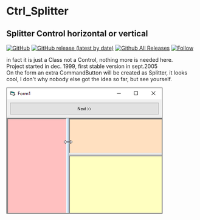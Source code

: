 # Ctrl_Splitter  
## Splitter Control horizontal or vertical  

[![GitHub](https://img.shields.io/github/license/OlimilO1402/Ctrl_Splitter?style=plastic)](https://github.com/OlimilO1402/Ctrl_Splitter/blob/master/LICENSE) 
[![GitHub release (latest by date)](https://img.shields.io/github/v/release/OlimilO1402/Ctrl_Splitter?style=plastic)](https://github.com/OlimilO1402/Ctrl_Splitter/releases/latest)
[![Github All Releases](https://img.shields.io/github/downloads/OlimilO1402/Ctrl_Splitter/total.svg)](https://github.com/OlimilO1402/Ctrl_Splitter/releases/download/v1.0.1/Splitter_v1.0.1.zip)
[![Follow](https://img.shields.io/github/followers/OlimilO1402.svg?style=social&label=Follow&maxAge=2592000)](https://github.com/OlimilO1402/Ctrl_Splitter/watchers)

in fact it is just a Class not a Control, nothing more is needed here.  
Project started in dec. 1999, first stable version in sept.2005  
On the form an extra CommandButton will be created as Splitter, it looks cool, I don't why nobody else got the idea so far, but see yourself.  

![Splitter Image](Resources/Splitter.png "Splitter Image")
